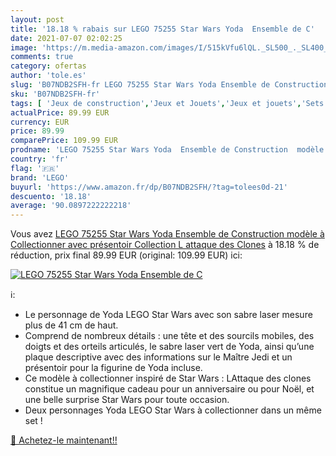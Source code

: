 ```yaml
---
layout: post
title: '18.18 % rabais sur LEGO 75255 Star Wars Yoda  Ensemble de C'
date: 2021-07-07 02:02:25
image: 'https://m.media-amazon.com/images/I/515kVfu6lQL._SL500_._SL400_.jpg'
comments: true
category: ofertas
author: 'tole.es'
slug: 'B07NDB2SFH-fr LEGO 75255 Star Wars Yoda Ensemble de Construction modèle...'
sku: 'B07NDB2SFH-fr'
tags: [ 'Jeux de construction','Jeux et Jouets','Jeux et jouets','Sets de jeux de construction','lego', ]
actualPrice: 89.99 EUR
currency: EUR
price: 89.99
comparePrice: 109.99 EUR
prodname: 'LEGO 75255 Star Wars Yoda  Ensemble de Construction  modèle à Collectionner avec présentoir  Collection L attaque des Clones'
country: 'fr'
flag: '🇫🇷'
brand: 'LEGO'
buyurl: 'https://www.amazon.fr/dp/B07NDB2SFH/?tag=tolees0d-21'
descuento: '18.18'
average: '90.0897222222218'
---
```


Vous avez [LEGO 75255 Star Wars Yoda  Ensemble de Construction  modèle à Collectionner avec présentoir  Collection L attaque des Clones](https://www.amazon.fr/dp/B07NDB2SFH/?tag=tolees0d-21)  à  18.18 % de réduction, prix final  89.99 EUR (original: 109.99 EUR) ici:

[![LEGO 75255 Star Wars Yoda  Ensemble de C](https://m.media-amazon.com/images/I/515kVfu6lQL._SL500_._SL400_.jpg)](https://www.amazon.fr/dp/B07NDB2SFH/?tag=tolees0d-21)

ℹ️:

- Le personnage de Yoda LEGO Star Wars avec son sabre laser mesure plus de 41 cm de haut.
- Comprend de nombreux détails : une tête et des sourcils mobiles, des doigts et des orteils articulés, le sabre laser vert de Yoda, ainsi qu’une plaque descriptive avec des informations sur le Maître Jedi et un présentoir pour la figurine de Yoda incluse.
- Ce modèle à collectionner inspiré de Star Wars : LAttaque des clones constitue un magnifique cadeau pour un anniversaire ou pour Noël, et une belle surprise Star Wars pour toute occasion.
- Deux personnages Yoda LEGO Star Wars à collectionner dans un même set !

[🛒 Achetez-le maintenant!!](https://www.amazon.fr/dp/B07NDB2SFH/?tag=tolees0d-21)
